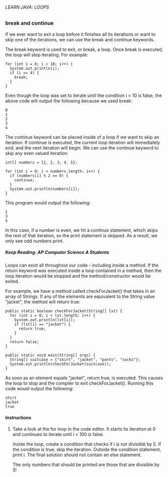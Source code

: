 ###### LEARN JAVA: LOOPS

### break and continue

If we ever want to exit a loop before it finishes all its iterations or want to skip one of the iterations, we can use the break and continue keywords.

The break keyword is used to exit, or break, a loop. Once break is executed, the loop will stop iterating. For example:
```
for (int i = 0; i < 10; i++) {
  System.out.println(i);
  if (i == 4) {
    break;
  }
}
```
Even though the loop was set to iterate until the condition i < 10 is false, the above code will output the following because we used break:
```
0
1
2
3
4
```
The continue keyword can be placed inside of a loop if we want to skip an iteration. If continue is executed, the current loop iteration will immediately end, and the next iteration will begin. We can use the continue keyword to skip any even valued iteration:
```
int[] numbers = {1, 2, 3, 4, 5};
 
for (int i = 0; i < numbers.length; i++) {
  if (numbers[i] % 2 == 0) {
    continue;
  }
  System.out.println(numbers[i]);
}
```
This program would output the following:
```
1
3
5
```
In this case, if a number is even, we hit a continue statement, which skips the rest of that iteration, so the print statement is skipped. As a result, we only see odd numbers print.

##### Keep Reading: AP Computer Science A Students

Loops can exist all throughout our code - including inside a method. If the return keyword was executed inside a loop contained in a method, then the loop iteration would be stopped and the method/constructor would be exited.

For example, we have a method called checkForJacket() that takes in an array of Strings. If any of the elements are equivalent to the String value "jacket", the method will return true:
```
public static boolean checkForJacket(String[] lst) {
  for (int i = 0; i < lst.length; i++) {
    System.out.println(lst[i]);
    if (lst[i] == "jacket") {
      return true;
    }
  }
  return false;
}
 
public static void main(String[] args) {
  String[] suitcase = {"shirt", "jacket", "pants", "socks"};   
  System.out.println(checkForJacket(suitcase));
}
```
As soon as an element equals "jacket", return true; is executed. This causes the loop to stop and the compiler to exit checkForJacket(). Running this code would output the following:
```
shirt
jacket
true
```

#### Instructions

1. Take a look at the for loop in the code editor. It starts its iteration at 0 and continues to iterate until i < 100 is false.

    Inside the loop, create a condition that checks if i is not divisible by 5. If the condition is true, skip the iteration. Outside the condition statement, print i. The final solution should not contain an else statement.

    The only numbers that should be printed are those that are divisible by 5!
